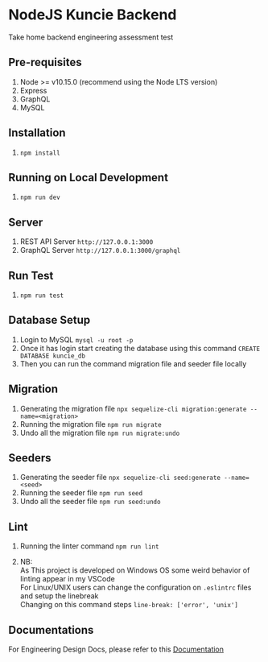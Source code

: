 # NodeJS Kuncie Backend

Take home backend engineering assessment test

## Pre-requisites
1. Node >= v10.15.0 (recommend using the Node LTS version) 
2. Express
3. GraphQL
4. MySQL

## Installation
1. `npm install`

## Running on Local Development
1. `npm run dev`

## Server
1. REST API Server `http://127.0.0.1:3000`
2. GraphQL Server `http://127.0.0.1:3000/graphql`


## Run Test
1. `npm run test`

## Database Setup
1. Login to MySQL `mysql -u root -p`
2. Once it has login start creating the database using this command `CREATE DATABASE kuncie_db`
3. Then you can run the command migration file and seeder file locally


## Migration
1. Generating the migration file `npx sequelize-cli migration:generate --name=<migration>`
2. Running the migration file `npm run migrate`
3. Undo all the migration file `npm run migrate:undo`

## Seeders
1. Generating the seeder file `npx sequelize-cli seed:generate --name=<seed>`
2. Running the seeder file `npm run seed`
3. Undo all the seeder file `npm run seed:undo`

## Lint
1. Running the linter command `npm run lint`

2. NB: <br /> 
   As This project is developed on Windows OS some weird behavior of linting appear in my VSCode <br />
   For Linux/UNIX users can change the configuration on `.eslintrc` files and setup the linebreak <br />
   Changing on this command steps `line-break: ['error', 'unix']` <br />

## Documentations
For Engineering Design Docs, please refer to this 
[Documentation](https://github.com/HarryChang30/node-kuncie-test/blob/master/PROJECT.md)